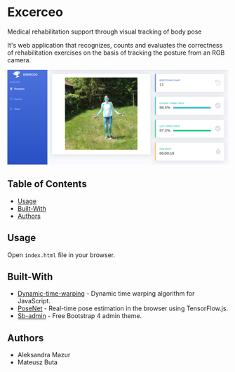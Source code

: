 # Excerceo
Medical rehabilitation support through visual tracking of body pose

It's web application that recognizes, counts and evaluates the correctness of rehabilitation exercises on the basis of tracking the posture from an RGB camera.

![App](docs/app.png?raw=true "Title")

## Table of Contents
<!-- - [Features](#features) -->
- [Usage](#usage)
- [Built-With](#built-with)
- [Authors](#authors)

<!--
## Features
* 
-->

## Usage     
Open `index.html` file in your browser.

## Built-With

* [Dynamic-time-warping](https://github.com/GordonLesti/dynamic-time-warping) - Dynamic time warping algorithm for JavaScript. 
* [PoseNet](https://github.com/tensorflow/tfjs-models/tree/master/posenet) - Real-time pose estimation in the browser using TensorFlow.js.
* [Sb-admin](https://startbootstrap.com/themes/sb-admin-2/) - Free Bootstrap 4 admin theme.


## Authors
* Aleksandra Mazur
* Mateusz Buta
